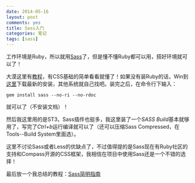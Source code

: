 ```yaml
---
date: 2014-05-16
layout: post
comments: yes
title: Sass入门
categories: 笔记
tags: [sass]
---
```


工作环境是Ruby，所以就用[Sass](http://sass-lang.com/)了，但是懂不懂Ruby都可以用，搭好环境就可以了！

大漠这里有[教程](http://www.w3cplus.com/sassguide/)，有CSS基础的简单看看就懂了！如果没有装Ruby的话，Win到[这里](http://rubyinstaller.org/)下载最新的安装，其他系统就自己找吧。装完之后，在命令行下输入：

`gem install sass --no-ri --no-rdoc`

就可以了（不安装文档）！

然后我这里用的是ST3，Sass插件也挺多，我这里装了一个*SASS Build*基本就够用了，写完了*Ctrl+b*运行编译就可以了（还可以压缩Sass Compressed，在Tools--Build System里面选）。

这里不讨论Sass或者Less的优缺点了，不过值得提的是Sass现在有Ruby社区的支持和Compass开源的CSS框架，我相信在项目中使用Sass还是一个不错的选择！

最后放一个我总结的教程：[Sass简明指南](http://git.wangdaodao.com/work/sass/index.html)
